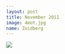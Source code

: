 ```yaml
---
layout: post
title: November 2011
image: 4mot.jpg 
name: Zoidberg 
---
```


<img src="{{site.url}}/images/{{page.image}}" />
